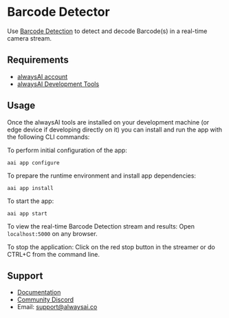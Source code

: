# Barcode Detector
Use [Barcode Detection](https://alwaysai.co/docs/edgeiq_api/barcode_detection.html) to detect and decode Barcode(s) in a real-time camera stream.

## Requirements
* [alwaysAI account](https://alwaysai.co/auth?register=true)
* [alwaysAI Development Tools](https://alwaysai.co/docs/get_started/development_computer_setup.html)

## Usage
Once the alwaysAI tools are installed on your development machine (or edge device if developing directly on it) you can install and run the app with the following CLI commands:

To perform initial configuration of the app:
```
aai app configure
```

To prepare the runtime environment and install app dependencies:
```
aai app install
```

To start the app:
```
aai app start
```

To view the real-time Barcode Detection stream and results:
Open `localhost:5000` on any browser.

To stop the application:
Click on the red stop button in the streamer or do CTRL+C from the command line.
 
## Support
* [Documentation](https://alwaysai.co/docs/)
* [Community Discord](https://discord.gg/z3t9pea)
* Email: support@alwaysai.co
